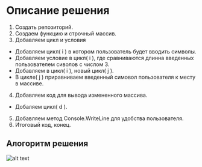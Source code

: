# Описание решения 
1. Создать репозиторий.
2. Создаем функцию и строчный массив.
3. Добавляем цикл и условия
* Добавляем цикл( i ) в котором пользователь будет вводить символы.
* Добавляем условие в цикл( i ), где сравниваются длинна введенных пользователем сиволов с числом 3.
* Добавляем в цикл( i ), новый цикл( j ).
* В цикле( j ) приравниваем введенный симовол пользователя к месту в массиве.
4. Добавляем код для вывода измененного массива.
* Добаляем цикл( d ).
5. Добавляем метод Console.WriteLine для удобства пользователя.
6. Итоговый код, конец.
## Алогоритм решения 
![alt text](https://avatars.mds.yandex.net/get-images-cbir/4257416/TnX-bR2yn4LCldgG3i4mqw9139/ocr) 


